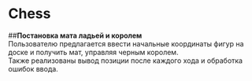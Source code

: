 # Chess
##**Постановка мата ладьей и королем**  
Пользователю предлагается ввести начальные координаты фигур на доске и получить мат, управляя черным королем.  
Также реализованы вывод позиции после каждого хода и обработка ошибок ввода.
